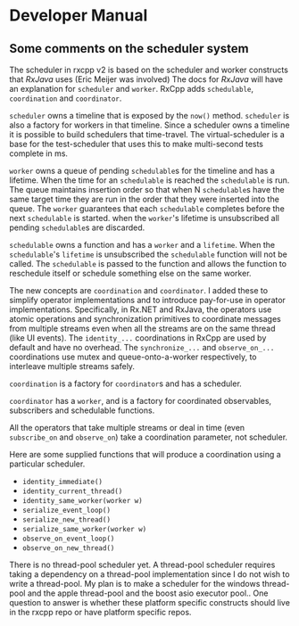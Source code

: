 # Developer Manual

## Some comments on the scheduler system

The scheduler in rxcpp v2 is based on the scheduler and worker constructs that *RxJava* uses (Eric Meijer was involved) The docs for *RxJava* will have an explanation for ```scheduler``` and ```worker```. RxCpp adds ```schedulable```, ```coordination``` and ```coordinator```.

```scheduler``` owns a timeline that is exposed by the ```now()``` method. ```scheduler``` is also a factory for workers in that timeline. Since a scheduler owns a timeline it is possible to build schedulers that time-travel. The virtual-scheduler is a base for the test-scheduler that uses this to make multi-second tests complete in ms.

```worker``` owns a queue of pending ```schedulable```s for the timeline and has a lifetime. When the time for an ```schedulable``` is reached the ```schedulable``` is run. The queue maintains insertion order so that when N ```schedulable```s have the same target time they are run in the order that they were inserted into the queue. The ```worker``` guarantees that each ```schedulable``` completes before the next ```schedulable``` is started. when the ```worker```'s lifetime is unsubscribed all pending ```schedulable```s are discarded.

```schedulable``` owns a function and has a ```worker``` and a ```lifetime```. When the ```schedulable```'s ```lifetime``` is unsubscribed the ```schedulable``` function will not be called. The ```schedulable``` is passed to the function and allows the function to reschedule itself or schedule something else on the same worker.

The new concepts are ```coordination``` and ```coordinator```. I added these to simplify operator implementations and to introduce pay-for-use in operator implementations. Specifically, in Rx.NET and RxJava, the operators use atomic operations and synchronization primitives to coordinate messages from multiple streams even when all the streams are on the same thread (like UI events). The ```identity_...``` coordinations in RxCpp are used by default and have no overhead. The ```synchronize_...``` and ```observe_on_...``` coordinations use mutex and queue-onto-a-worker respectively, to interleave multiple streams safely.

```coordination``` is a factory for ```coordinator```s and has a scheduler.

```coordinator``` has a ```worker```, and is a factory for coordinated observables, subscribers and schedulable functions.

All the operators that take multiple streams or deal in time (even ```subscribe_on``` and ```observe_on```) take a coordination parameter, not scheduler.

Here are some supplied functions that will produce a coordination using a particular scheduler.

* ```identity_immediate()```
* ```identity_current_thread()```
* ```identity_same_worker(worker w)```
* ```serialize_event_loop()```
* ```serialize_new_thread()```
* ```serialize_same_worker(worker w)```
* ```observe_on_event_loop()```
* ```observe_on_new_thread()```

There is no thread-pool scheduler yet. A thread-pool scheduler requires taking a dependency on a thread-pool implementation since I do not wish to write a thread-pool. My plan is to make a scheduler for the windows thread-pool and the apple thread-pool and the boost asio executor pool.. One question to answer is whether these platform specific constructs should live in the rxcpp repo or have platform specific repos.
